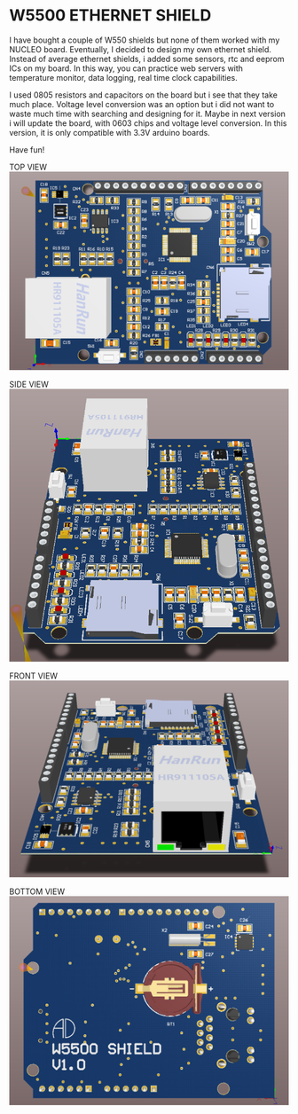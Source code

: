# W5500 ETHERNET SHIELD

I have bought a couple of W550 shields but none of them worked with my NUCLEO board. Eventually, I decided to design my own ethernet shield. Instead of average ethernet shields, i added some sensors, rtc and eeprom ICs on my board. In this way, you can practice web servers with temperature monitor, data logging, real time clock capabilities. 

I used 0805 resistors and capacitors on the board but i see that they take much place. Voltage level conversion was an option but i did not want to waste much time with searching and designing for it. Maybe in next version i will update the board, with 0603 chips and voltage level conversion. In this version, it is only compatible with 3.3V arduino boards.

Have fun!

TOP VIEW
![TOP-VIEW](https://github.com/aytacdilek/SHIELD_W5500/blob/master/VISUALS/W5500_SHIELD_TOP_VIEW.PNG?raw=true)

SIDE VIEW
![SIDE-VIEW](https://github.com/aytacdilek/SHIELD_W5500/blob/master/VISUALS/W5500_SHIELD_SIDE_VIEW.PNG?raw=true)

FRONT VIEW
![FRONT-VIEW](https://github.com/aytacdilek/SHIELD_W5500/blob/master/VISUALS/W5500_SHIELD_FRONT_VIEW.PNG?raw=true)

BOTTOM VIEW
![BOTTOM-VIEW](https://github.com/aytacdilek/SHIELD_W5500/blob/master/VISUALS/W5500_SHIELD_BOTTOM_VIEW.PNG?raw=true)
